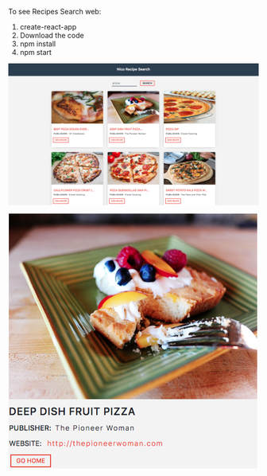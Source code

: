 To see Recipes Search web:

1.  create-react-app
2.  Download the code
3.  npm install
4.  npm start

![Screenshot](web1.png)

![Screenshot](web2.png)
